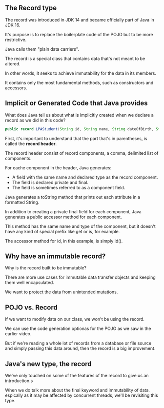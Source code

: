 ## The Record type
The record was introduced in JDK 14 and became officially part of Java in JDK 16.

It's purpose is to replace the boilerplate code of the POJO but to be more restrictive.

Java calls them "plain data carriers".

The record is a special class that contains data that's not meant to be altered.

In other words, it seeks to achieve immutability for the data in its members.

It contains only the most fundamental methods, such as constructors and accessors.

## Implicit or Generated Code that Java provides
What does Java tell us about what is implicitly created when we declare a record as we did in this code?

```java
public record LPAStudent(String id, String name, String dateOfBirth, String classList) {}
```

First, it's important to understand that the part that's in parentheses, is called the <b>record header</b>.

The record header consist of record components, a comma, delimited list of components.

For eache component in the header, Java generates:
- A field with the same name and declared type as the record component.
- The field is declared private and final.
- The field is sometimes referred to as a component field.

Java generates a toString method that prints out each attribute in a formatted String.

In addition to creating a private final field for each component, Java generates a public accessor method for each component.

This method has the same name and type of the component, but it doesn't have any kind of special prefix like get or is, for example.

The accessor method for id, in this example, is simply id().

## Why have an immutable record?
Why is the record built to be immutable?

There are more use cases for immutable data transfer objects and keeping them well encapsulated.

We want to protect the data from unintended mutations.

## POJO vs. Record
If we want to modify data on our class, we won't be using the record.

We can use the code generation optionas for the POJO as we saw in the earlier video.

But if we're reading a whole lot of records from a database or file source and simply passing this data around, then the record is a big improvement.

## Java's new type, the record
We've only touched on some of the features of the record to give us an introduction.s

When we do talk more about the final keyword and immutability of data. espically as it may be affected by concurrent threads, we'll be revisiting this type.

